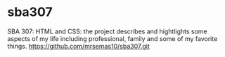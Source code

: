 # sba307
SBA 307: HTML and CSS: the project describes and hightlights some aspects of my life including professional, family and some of my favorite things. 
https://github.com/mrsemas10/sba307.git
